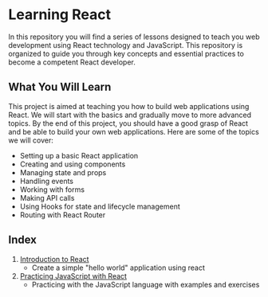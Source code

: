 # Learning React

In this repository you will find a series of lessons designed to teach you web development using React technology and JavaScript. This repository is organized to guide you through key concepts and essential practices to become a competent React developer.

## What You Will Learn

This project is aimed at teaching you how to build web applications using React. We will start with the basics and gradually move to more advanced topics. By the end of this project, you should have a good grasp of React and be able to build your own web applications. Here are some of the topics we will cover:

- Setting up a basic React application
- Creating and using components
- Managing state and props
- Handling events
- Working with forms
- Making API calls
- Using Hooks for state and lifecycle management
- Routing with React Router

## Index

1. [Introduction to React](./01-hello_world/README.md)
   - Create a simple "hello world" application using react
2. [Practicing JavaScript with React](./02-react-intro/README.md)
   - Practicing with the JavaScript language with examples and exercises

